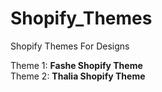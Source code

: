 # Shopify_Themes
Shopify Themes For Designs

Theme 1: <strong>Fashe Shopify Theme</strong> <br>
Theme 2: <strong>Thalia Shopify Theme</strong>